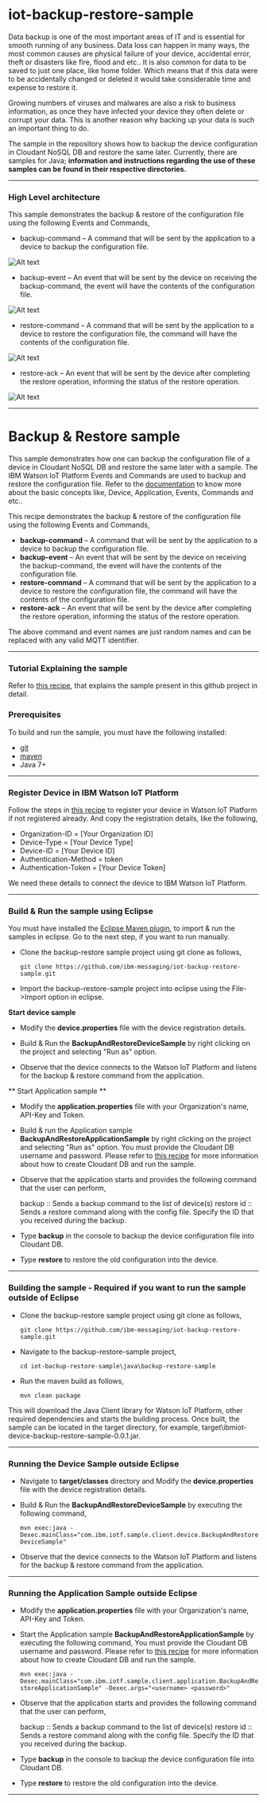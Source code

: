 # iot-backup-restore-sample

Data backup is one of the most important areas of IT and is essential for smooth running of any business. Data loss can happen in many ways, the most common causes are physical failure of your device, accidental error, theft or disasters like fire, flood and etc.. It is also common for data to be saved to just one place, like home folder. Which means that if this data were to be accidentally changed or deleted it would take considerable time and expense to restore it.

Growing numbers of viruses and malwares are also a risk to business information, as once they have infected your device they often delete or corrupt your data. This is another reason why backing up your data is such an important thing to do.

The sample in the repository shows how to backup the device configuration in Cloudant NoSQL DB and restore the same later. Currently, there are samples for Java; **information and instructions regarding the use of these samples can be found in their respective directories.**

----

### High Level architecture

This sample demonstrates the backup & restore of the configuration file using the following Events and Commands, 

 * backup-command – A command that will be sent by the application to a device to backup the configuration file.
 
![Alt text](./images/backup-command.png?raw=true "backup-command")

 * backup-event – An event that will be sent by the device on receiving the backup-command, the event will have the contents of the configuration file.
 
![Alt text](./images/backup-event.png?raw=true "backup-event")

* restore-command – A command that will be sent by the application to a device to restore the configuration file, the command will have the contents of the configuration file.

![Alt text](./images/restore-command.png?raw=true "restore-command")

* restore-ack – An event that will be sent by the device after completing the restore operation, informing the status of the restore operation.

![Alt text](./images/restore-ack.png?raw=true "restore-ack")

----

Backup & Restore sample
============================================

This sample demonstrates how one can backup the configuration file of a device in Cloudant NoSQL DB and restore the same later with a sample. The IBM Watson IoT Platform Events and Commands are used to backup and restore the configuration file. Refer to the [documentation](https://docs.internetofthings.ibmcloud.com/getting_started/concepts.html) to know more about the basic concepts like, Device, Application, Events, Commands and etc..

This recipe demonstrates the backup & restore of the configuration file using the following Events and Commands, 

* **backup-command** – A command that will be sent by the application to a device to backup the configuration file.
* **backup-event** – An event that will be sent by the device on receiving the backup-command, the event will have the contents of the configuration file.
* **restore-command** – A command that will be sent by the application to a device to restore the configuration file, the command will have the contents of the configuration file.
* **restore-ack** – An event that will be sent by the device after completing the restore operation, informing the status of the restore operation.

The above command and event names are just random names and can be replaced with any valid MQTT identifier.

----

### Tutorial Explaining the sample

Refer to [this recipe](https://developer.ibm.com/recipes/tutorials/backup-restore-device-configuration-in-ibm-iot-foundation-2/), that explains the sample present in this github project in detail.

### Prerequisites
To build and run the sample, you must have the following installed:

* [git](https://git-scm.com/)
* [maven](https://maven.apache.org/download.cgi)
* Java 7+

----

### Register Device in IBM Watson IoT Platform

Follow the steps in [this recipe](https://developer.ibm.com/recipes/tutorials/how-to-register-devices-in-ibm-iot-foundation/) to register your device in Watson IoT Platform if not registered already. And copy the registration details, like the following,

* Organization-ID = [Your Organization ID]
* Device-Type = [Your Device Type]
* Device-ID = [Your Device ID]
* Authentication-Method = token
* Authentication-Token = [Your Device Token]

We need these details to connect the device to IBM Watson IoT Platform.

----

### Build & Run the sample using Eclipse

You must have installed the [Eclipse Maven plugin](http://www.eclipse.org/m2e/), to import & run the samples in eclipse. Go to the next step, if you want to run manually.

* Clone the backup-restore sample project using git clone as follows,

    `git clone https://github.com/ibm-messaging/iot-backup-restore-sample.git`
    
* Import the backup-restore-sample project into eclipse using the File->Import option in eclipse.

**Start device sample**

* Modify the **device.properties** file with the device registration details. 

* Build & Run the **BackupAndRestoreDeviceSample** by right clicking on the project and selecting "Run as" option.

* Observe that the device connects to the Watson IoT Platform and listens for the backup & restore command from the application.

** Start Application sample **

* Modify the **application.properties** file with your Organization's name, API-Key and Token.

* Build & run the Application sample **BackupAndRestoreApplicationSample** by right clicking on the project and selecting "Run as" option. You must provide the Cloudant DB username and password. Please refer to [this recipe](https://developer.ibm.com/recipes/tutorials/backup-restore-device-configuration-in-ibm-iot-foundation-2/) for more information about how to create Cloudant DB and run the sample.

* Observe that the application starts and provides the following command that the user can perform,
     
    backup     :: Sends a backup command to the list of device(s)
	restore id :: Sends a restore command along with the config file. Specify the ID that you received during the backup.

* Type **backup** in the console to backup the device configuration file into Cloudant DB.

* Type **restore <id>** to restore the old configuration into the device.

----

### Building the sample - Required if you want to run the sample outside of Eclipse

* Clone the backup-restore sample project using git clone as follows,
   
    `git clone https://github.com/ibm-messaging/iot-backup-restore-sample.git`
    
* Navigate to the backup-restore-sample project, 

    `cd iot-backup-restore-sample\java\backup-restore-sample`
    
* Run the maven build as follows,

    `mvn clean package`
    
This will download the Java Client library for Watson IoT Platform, other required dependencies and starts the building process. Once built, the sample can be located in the target directory, for example, target\ibmiot-device-backup-restore-sample-0.0.1.jar.

----

### Running the Device Sample outside Eclipse

* Navigate to **target/classes** directory and Modify the **device.properties** file with the device registration details. 

* Build & Run the **BackupAndRestoreDeviceSample** by executing the following command,

    `mvn exec:java -Dexec.mainClass="com.ibm.iotf.sample.client.device.BackupAndRestoreDeviceSample"`

* Observe that the device connects to the Watson IoT Platform and listens for the backup & restore command from the application.

----

### Running the Application Sample outside Eclipse

* Modify the **application.properties** file with your Organization's name, API-Key and Token.

* Start the Application sample **BackupAndRestoreApplicationSample** by executing the following command, You must provide the Cloudant DB username and password. Please refer to [this recipe](https://developer.ibm.com/recipes/tutorials/backup-restore-device-configuration-in-ibm-iot-foundation-2/) for more information about how to create Cloudant DB and run the sample.

    `mvn exec:java -Dexec.mainClass="com.ibm.iotf.sample.client.application.BackupAndRestoreApplicationSample" -Dexec.args="<username> <password>"` 

* Observe that the application starts and provides the following command that the user can perform,
     
    backup     :: Sends a backup command to the list of device(s)
    restore id :: Sends a restore command along with the config file. Specify the ID that you received during the backup.

* Type **backup** in the console to backup the device configuration file into Cloudant DB.

* Type **restore <id>** to restore the old configuration into the device.

----

